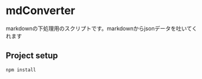 # mdConverter
markdownの下処理用のスクリプトです。markdownからjsonデータを吐いてくれます

## Project setup
```
npm install
```
